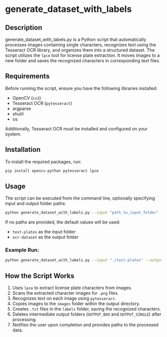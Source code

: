 # generate_dataset_with_labels

## Description

generate_dataset_with_labels.py is a Python script that automatically processes images containing single characters, recognizes text using the Tesseract OCR library, and organizes them into a structured dataset. The script utilizes the `lpce` tool for license plate extraction. It moves images to a new folder and saves the recognized characters in corresponding text files.

## Requirements

Before running the script, ensure you have the following libraries installed:

- OpenCV (`cv2`)
- Tesseract OCR (`pytesseract`)
- argparse
- shutil
- os

Additionally, Tesseract OCR must be installed and configured on your system. 

## Installation

To install the required packages, run:

```bash
pip install opencv-python pytesseract lpce
```

## Usage

The script can be executed from the command line, optionally specifying input and output folder paths:

```bash
python generate_dataset_with_labels.py --input "path_to_input_folder" --output "path_to_output_folder"
```

If no paths are provided, the default values will be used:
- `test-plates` as the input folder
- `ocr-dataset` as the output folder

### Example Run:

```bash
python generate_dataset_with_labels.py --input "./test-plates" --output "./ocr_dataset"
```

## How the Script Works

1. Uses `lpce` to extract license plate characters from images.
2. Scans the extracted character images for `.png` files.
3. Recognizes text on each image using `pytesseract`.
4. Copies images to the `images` folder within the output directory.
5. Creates `.txt` files in the `labels` folder, saving the recognized characters.
6. Deletes intermediate output folders (`OUTPUT_BOX` and `OUTPUT_SINGLE`) after processing.
7. Notifies the user upon completion and provides paths to the processed data.

